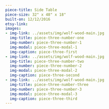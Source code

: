 ```yaml
---
piece-title: Side Table
piece-size: 32" x 48" x 18"
built-on: 12/12/2016
etsy-link:
images:
- img-link: ../assets/img/wolf-wood-main.jpg
  img-title: piece-three-number-one
  img-number: piece-three-number-1
  img-modal: piece-three-modal-1
  img-caption: piece-three-first
- img-link: ../assets/img/wolf-wood-main.jpg
  img-title: piece-three-number-two
  img-number: piece-three-number-2
  img-modal: piece-three-modal-2
  img-caption: piece-three-second
- img-link: ../assets/img/wolf-wood-main.jpg
  img-title: piece-three-number-three
  img-number: piece-three-number-3
  img-modal: piece-three-modal-3
  img-caption: piece-three-third
---
```

